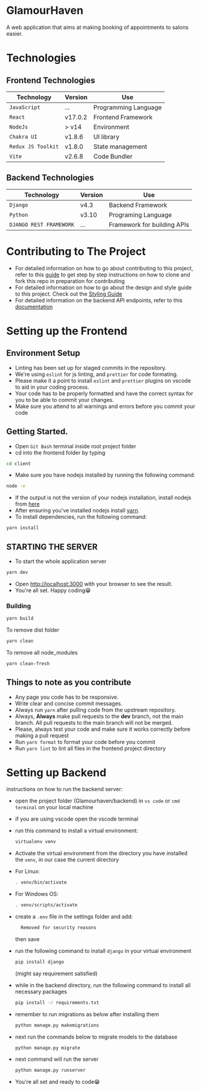 # GlamourHaven

A web application that aims at making booking of appointments to salons easier.

# Technologies

## Frontend Technologies

| Technology         | Version | Use                  |
| ------------------ | ------- | -------------------- |
| `JavaScript`       | ...     | Programming Language |
| `React`            | v17.0.2 | Frontend Framework   |
| `NodeJs`           | > v14   | Environment          |
| `Chakra UI`        | v1.8.6  | UI library           |
| `Redux JS Toolkit` | v1.8.0  | State management     |
| `Vite`             | v2.6.8  | Code Bundler         |

## Backend Technologies

| Technology              | Version | Use                         |
| ----------------------- | ------- | --------------------------- |
| `Django`                | v4.3    | Backend Framework           |
| `Python`                | v3.10   | Programing Language         |
| `DJANGO REST FRAMEWORK` | ...     | Framework for building APIs |

# Contributing to The Project

- For detailed information on how to go about contributing to this project, refer to this [guide](docs/CONTRIBUTING.md) to get step by step instructions on how to clone and fork this repo in preparation for contributing
- For detailed information on how to go about the design and style guide to this project. Check out the [Styling Guide](docs/STYLING.md)
- For detailed information on the backend API endpoints, refer to this [documentation](docs/APIs.md)

# Setting up the Frontend

## Environment Setup

- Linting has been set up for staged commits in the repository.
- We're using `eslint` for js linting, and `prettier` for code formating.
- Please make it a point to install `eslint` and `prettier` plugins on vscode to aid in your coding process.
- Your code has to be properly formatted and have the correct syntax for you to be able to commit your changes.
- Make sure you attend to all warnings and errors before you commit your code

## Getting Started.

- Open `Git Bash` terminal inside root project folder
- cd into the frontend folder by typing

```bash
cd client
```

- Make sure you have nodejs installed by running the following command:

```bash
node -v
```

- If the output is not the version of your nodejs installation, install nodejs from [here](https://nodejs.org/en/download/)
- After ensuring you've installed nodejs install [yarn](https://www.npmjs.com/package/yarn).
- To install dependencies, run the following command:

```bash
yarn install
```

## STARTING THE SERVER

- To start the whole application server

```bash
yarn dev
```

- Open [http://localhost:3000](http://localhost:3000) with your browser to see the result.
- You're all set. Happy coding😁

### **Building**

```bash
yarn build
```

To remove dist folder

```bash
yarn clean
```

To remove all node_modules

```bash
yarn clean-fresh
```

## Things to note as you contribute

- Any page you code has to be responsive.
- Write clear and concise commit messages.
- Always run `yarn` after pulling code from the upstream repository.
- Always, **Always** make pull requests to the **dev** branch, not the main branch. All pull requests to the main branch will not be merged.
- Please, always test your code and make sure it works correctly before making a pull request
- Run `yarn format` to format your code before you commit
- Run `yarn lint` to lint all files in the frontend project directory

# Setting up Backend

instructions on how to run the backend server:

- open the project folder (Glamourhaven/backend) in `vs code` or `cmd terminal` on your local machine
- if you are using vscode open the vscode terminal

- run this command to install a virtual environment:

  ```bash
  virtualenv venv
  ```

- Activate the virtual environment from the directory you have installed the `venv`, in our case the current directory
- For Linux:
  ```bash
  . venv/bin/activate
  ```
- For Windows OS:

  ```bash
  . venv/scripts/activate
  ```

- create a `.env` file in the settings folder and add:

  ```bash
    Removed for security reasons

  ```

  then save

- run the following command to install `django` in your virtual environment

  ```bash
  pip install django
  ```

  (might say requirement satisfied)

- while in the backend directory, run the following command to install all necessary packages

  ```bash
  pip install -r requirements.txt
  ```

- remember to run migrations as below after installing them

  ```bash
  python manage.py makemigrations
  ```

- next run the commands below to migrate models to the database

  ```bash
  python manage.py migrate
  ```

- next command will run the server

  ```bash
  python manage.py runserver
  ```

- You're all set and ready to code😁
